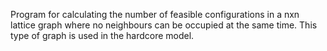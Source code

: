 Program for calculating the number of feasible configurations in a nxn lattice graph where no neighbours can be occupied at the same time.
This type of graph is used in the hardcore model.
